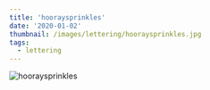 ```yaml
---
title: 'hooraysprinkles'
date: '2020-01-02'
thumbnail: /images/lettering/hooraysprinkles.jpg
tags:
  - lettering
---
```


![hooraysprinkles](/images/lettering/hooraysprinkles.jpg)
